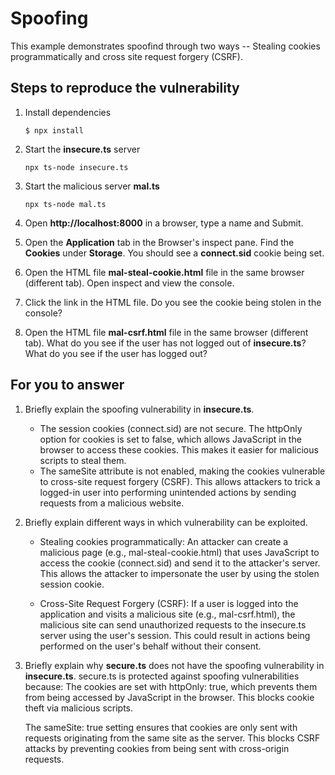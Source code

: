 # Spoofing

This example demonstrates spoofind through two ways -- Stealing cookies programmatically and cross site request forgery (CSRF).

## Steps to reproduce the vulnerability

1. Install dependencies

    `$ npx install`

2. Start the **insecure.ts** server

    `npx ts-node insecure.ts`

3. Start the malicious server **mal.ts**

    `npx ts-node mal.ts`

4. Open __http://localhost:8000__ in a browser, type a name and Submit.

5. Open the __Application__ tab in the Browser's inspect pane. Find the __Cookies__ under __Storage__. You should see a __connect.sid__ cookie being set.

6. Open the HTML file __mal-steal-cookie.html__ file in the same browser (different tab). Open inspect and view the console.

7. Click the link in the HTML file. Do you see the cookie being stolen in the console?

8. Open the HTML file __mal-csrf.html__ file in the same browser (different tab). What do you see if the user has not logged out of **insecure.ts**? What do you see if the user has logged out? 


## For you to answer

1. Briefly explain the spoofing vulnerability in **insecure.ts**.
    - The session cookies (connect.sid) are not secure. The httpOnly option for cookies is set to false, which allows JavaScript in the browser to access these cookies. This makes it easier for malicious scripts to steal them.
    - The sameSite attribute is not enabled, making the cookies vulnerable to cross-site request forgery (CSRF). This allows attackers to trick a logged-in user into performing unintended actions by sending requests from a malicious website.
2. Briefly explain different ways in which vulnerability can be exploited.
    - Stealing cookies programmatically:
    An attacker can create a malicious page (e.g., mal-steal-cookie.html) that uses JavaScript to access the cookie (connect.sid) and send it to the attacker's server. This allows the attacker to impersonate the user by using the stolen session cookie.

    - Cross-Site Request Forgery (CSRF):
    If a user is logged into the application and visits a malicious site (e.g., mal-csrf.html), the malicious site can send unauthorized requests to the insecure.ts server using the user's session. This could result in actions being performed on the user's behalf without their consent.
3. Briefly explain why **secure.ts** does not have the spoofing vulnerability in **insecure.ts**.
    secure.ts is protected against spoofing vulnerabilities because:
    The cookies are set with httpOnly: true, which prevents them from being accessed by JavaScript in the browser. This blocks cookie theft via malicious scripts.

    The sameSite: true setting ensures that cookies are only sent with requests originating from the same site as the server. This blocks CSRF attacks by preventing cookies from being sent with cross-origin requests.